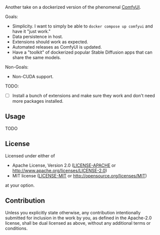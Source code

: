 Another take on a dockerized version of the phenomenal [ComfyUI](https://github.com/comfyanonymous/ComfyUI).

Goals:
- Simplicity. I want to simply be able to `docker compose up comfyui` and have it "just work."
- Data persistence in host.
- Extensions should work as expected.
- Automated releases as ComfyUI is updated.
- Have a "toolkit" of dockerized popular Stable Diffusion apps that can share the same models.

Non-Goals:
- Non-CUDA support.

TODO:
- [ ] Install a bunch of extensions and make sure they work and don't need more packages installed.

## Usage

TODO

## License

Licensed under either of

 * Apache License, Version 2.0
   ([LICENSE-APACHE](LICENSE-APACHE) or http://www.apache.org/licenses/LICENSE-2.0)
 * MIT license
   ([LICENSE-MIT](LICENSE-MIT) or http://opensource.org/licenses/MIT)

at your option.

## Contribution

Unless you explicitly state otherwise, any contribution intentionally submitted
for inclusion in the work by you, as defined in the Apache-2.0 license, shall be
dual licensed as above, without any additional terms or conditions.
